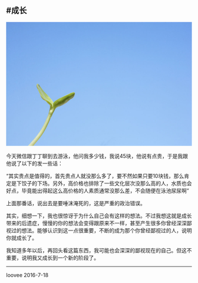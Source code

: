 #成长
----
![](https://raw.githubusercontent.com/luweicong/loovee_live_src/master/docs/Blog/grow_up/image/image.jpg)

今天微信跟丁丁聊到去游泳，他问我多少钱，我说45块，他说有点贵，于是我跟他说了以下的发一些话：

“其实贵点是值得的，首先贵点人就没那么多了，要不然如果只要10块钱，那么肯定是下饺子的下场。另外，高价格也排除了一些文化层次没那么高的人，水质也会好点，毕竟能出得起这么高价格的人素质通常没那么差，不会随便在泳池尿尿啊”

上面那番话，说出去是要唾沫淹死的，这是严重的政治错误。

其实，细想一下，我也很惊讶于为什么自己会有这样的想法。不过我想这就是成长带来的后遗症，慢慢的你的想法会变得跟原来不一样，甚至产生很多你曾经深深鄙视过的想法。能够认识到这一点很重要，不断的成为那个你曾经鄙视过的人，说明你就成长了。

我知道多年以后，再回头看这篇东西，我可能也会深深的鄙视现在的自己。但这不重要，说明我又成长到一个新的阶段了。


----
loovee
2016-7-18